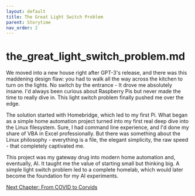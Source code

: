 ```yaml
---
layout: default
title: The Great Light Switch Problem
parent: Storytime
nav_order: 2
---
```


# the_great_light_switch_problem.md

We moved into a new house right after GPT-3's release, and there was this maddening design flaw: you had to walk all the way across the kitchen to turn on the lights. No switch by the entrance - It drove me absolutely insane. I'd always been curious about Raspberry Pis but never made the time to really dive in. This light switch problem finally pushed me over the edge.

The solution started with Homebridge, which led to my first Pi. What began as a simple home automation project turned into my first real deep dive into the Linux filesystem. Sure, I had command line experience, and I'd done my share of VBA in Excel professionally. But there was something about the Linux philosophy - everything is a file, the elegant simplicity, the raw speed - that completely captivated me.

This project was my gateway drug into modern home automation and, eventually, AI. It taught me the value of starting small but thinking big. A simple light switch problem led to a complete homelab, which would later become the foundation for my AI experiments.

[Next Chapter: From COVID to Corvids](from_covid_to_corvids.html)
